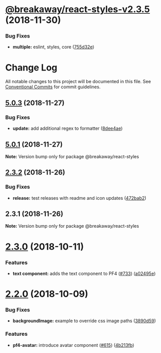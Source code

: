 # [@breakaway/react-styles-v2.3.5](https://github.com/pfbreakaway/breakaway-patternfly-react/compare/@breakaway/react-styles@2.3.4...@breakaway/react-styles@2.3.5) (2018-11-30)


### Bug Fixes

* **multiple:** eslint, styles, core ([755d32e](https://github.com/pfbreakaway/breakaway-patternfly-react/commit/755d32e))

# Change Log

All notable changes to this project will be documented in this file.
See [Conventional Commits](https://conventionalcommits.org) for commit guidelines.

<a name="5.0.3"></a>
## [5.0.3](https://github.com/pfbreakaway/breakaway-patternfly-react/compare/v5.0.2...v5.0.3) (2018-11-27)


### Bug Fixes

* **update:** add additional regex to formatter ([8dee4ae](https://github.com/pfbreakaway/breakaway-patternfly-react/commit/8dee4ae))




<a name="5.0.1"></a>
## [5.0.1](https://github.com/pfbreakaway/breakaway-patternfly-react/compare/v1.35.5...v5.0.1) (2018-11-27)




**Note:** Version bump only for package @breakaway/react-styles

<a name="2.3.2"></a>
## [2.3.2](https://github.com/pfbreakaway/breakaway-patternfly-react/compare/@breakaway/react-styles@2.3.1...@breakaway/react-styles@2.3.2) (2018-11-26)


### Bug Fixes

* **release:** test releases with readme and icon updates ([472bab2](https://github.com/pfbreakaway/breakaway-patternfly-react/commit/472bab2))




<a name="2.3.1"></a>
## 2.3.1 (2018-11-26)




**Note:** Version bump only for package @breakaway/react-styles

<a name="2.3.0"></a>
# [2.3.0](https://github.com/patternfly/patternfly-react/compare/@breakaway/react-styles@2.2.0...@breakaway/react-styles@2.3.0) (2018-10-11)


### Features

* **text component:** adds the text component to PF4 ([#733](https://github.com/patternfly/patternfly-react/issues/733)) ([a02495e](https://github.com/patternfly/patternfly-react/commit/a02495e))




<a name="2.2.0"></a>
# [2.2.0](https://github.com/patternfly/patternfly-react/compare/@breakaway/react-styles@2.1.1...@breakaway/react-styles@2.2.0) (2018-10-09)


### Bug Fixes

* **backgroundImage:** example to override css image paths ([3890d59](https://github.com/patternfly/patternfly-react/commit/3890d59))


### Features

* **pf4-avatar:** introduce avatar component ([#615](https://github.com/patternfly/patternfly-react/issues/615)) ([4b213fb](https://github.com/patternfly/patternfly-react/commit/4b213fb))
